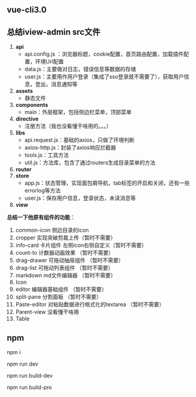 ## vue-cli3.0

## 总结iview-admin src文件

1. **api**
   - api.config.js ：浏览器标题，cookie配置，首页路由配置，加载插件配置，环境Url配置
   - data.js：主要做对日志，错误信息等数据的存储
   - user.js：主要用作用户登录（集成了sso登录就不需要了），获取用户信息，登出，消息通知等
2. **assets**
   - 静态文件
3. **components**
   - main：外层框架，包括侧边栏菜单，顶部菜单
4. **directive**
   - 注册方法（我也没看懂干啥用的。。。）
5. **libs**
   - api.request.js：基础的axios，只做了环境判断
   - axios-http.js：封装了axios响应拦截器
   - tools.js：工具方法
   - util.js：方法库，包含了通过routers生成目录菜单的方法
6. **router**
7. **store**
   - app.js：状态管理，实现面包屑导航，tab标签的开启和关闭，还有一些errorlog等方法
   - user.js：保存用户信息，登录状态，未读消息等
8. **view**

**总结一下他原有组件的功能**：

1. common-icon 侧边目录的icon
2. cropper 实现突破剪裁上传（暂时不需要）
3. info-card 卡片组件 左侧icon右侧自定义（暂时不需要）
4. count-to 计数器动画效果 （暂时不需要）
5. drag-drawer 可拖动抽屉组件 （暂时不需要）
6. drag-list 可拖动列表组件 （暂时不需要）
7. markdown md文件编辑器 （暂时不需要）
8. Icon 
9. editor 编辑器基础组件 （暂时不需要）
10. split-pane 分割面板 （暂时不需要）
11. Paste-editor 对粘贴数据进行格式化的textarea （暂时不需要）
12. Parent-view 没看懂干啥用
13. Table

## npm

npm i

npm run dev

npm run build-dev

npm run build-pro